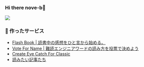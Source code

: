 ### Hi there nove-b👋

![](https://github-profile-summary-cards.vercel.app/api/cards/profile-details?username=nove-b&theme=github)

### 🚀 作ったサービス
- [ Flash Book | 読書中の感想をひと言から始める。](https://flashbook.app)
- [Vote For Name | 難読エンジニアワードの読み方を投票で決めよう](https://vote-for-name.vercel.app/)
- [Create Eye Catch For Classic](https://wordpress.org/plugins/create-eye-catch-for-classic/)
- [読みたい記事たち](https://nove-b.github.io/feed/)

